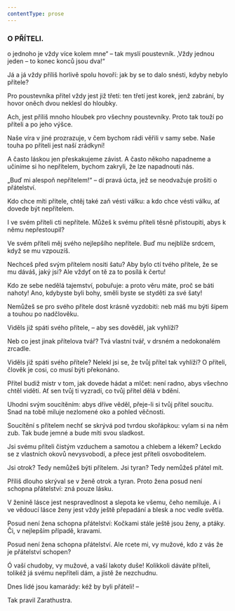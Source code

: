 ```yaml
---
contentType: prose
---
```


### O PŘÍTELI.

o jednoho je vždy více kolem mne“ – tak myslí poustevník. ‚Vždy jednou jeden – to konec konců jsou dva!“ 

Já a já vždy příliš horlivě spolu hovoří: jak by se to dalo snésti, kdyby nebylo přítele? 

Pro poustevníka přítel vždy jest již třetí: ten třetí jest korek, jenž zabrání, by hovor oněch dvou neklesl do hloubky. 

Ach, jest příliš mnoho hloubek pro všechny poustevníky. Proto tak touží po příteli a po jeho výšce. 

Naše víra v jiné prozrazuje, v čem bychom rádi věřili v samy sebe. Naše touha po příteli jest naší zrádkyní! 

A často láskou jen přeskakujeme závist. A často někoho napadneme a učiníme si ho nepřítelem, bychom zakryli, že lze napadnouti nás.

„Buď mi alespoň nepřítelem!“ – dí pravá úcta, jež se neodvažuje prošiti o přátelství.

Kdo chce míti přítele, chtěj také zaň vésti válku: a kdo chce vésti válku, ať dovede být nepřítelem.

I ve svém příteli cti nepřítele. Můžeš k svému příteli těsně přistoupiti, abys k němu nepřestoupil? 

Ve svém příteli měj svého nejlepšího nepřítele. Buď mu nejblíže srdcem, když se mu vzpouzíš.

Nechceš před svým přítelem nositi šatu? Aby bylo ctí tvého přítele, že se mu dáváš, jaký jsi? Ale vždyť on tě za to posílá k čertu!

Kdo ze sebe nedělá tajemství, pobuřuje: a proto věru máte, proč se báti nahoty! Ano, kdybyste byli bohy, směli byste se styděti za své šaty!

Nemůžeš se pro svého přítele dost krásně vyzdobiti: neb máš mu býti šípem a touhou po nadčlověku.

Viděls již spáti svého přítele, – aby ses dověděl, jak vyhlíží? 

Neb co jest jinak přítelova tvář? Tvá vlastní tvář, v drsném a nedokonalém zrcadle. 

Viděls již spáti svého přítele? Nelekl jsi se, že tvůj přítel tak vyhlíží? O příteli, člověk je cosi, co musí býti překonáno.

Přítel budiž mistr v tom, jak dovede hádat a mlčet: není radno, abys všechno chtěl viděti. Ať sen tvůj ti vyzradí, co tvůj přítel dělá v bdění.

Uhodni svým soucítěním: abys dříve věděl, přeje-li si tvůj přítel soucitu. Snad na tobě miluje nezlomené oko a pohled věčnosti.

Soucítění s přítelem nechť se skrývá pod tvrdou skořápkou: vylam si na něm zub. Tak bude jemné a bude míti svou sladkost.

Jsi svému příteli čistým vzduchem a samotou a chlebem a lékem? Leckdo se z vlastních okovů nevysvobodí, a přece jest příteli osvoboditelem.

Jsi otrok? Tedy nemůžeš býti přítelem. Jsi tyran? Tedy nemůžeš přátel mít.

Příliš dlouho skrýval se v ženě otrok a tyran. Proto žena posud není schopna přátelství: zná pouze lásku.

V ženině lásce jest nespravedlnost a slepota ke všemu, čeho nemiluje. A i ve vědoucí lásce ženy jest vždy ještě přepadání a blesk a noc vedle světla.

Posud není žena schopna přátelství: Kočkami stále ještě jsou ženy, a ptáky. Či, v nejlepším případě, kravami.

Posud není žena schopna přátelství. Ale rcete mi, vy mužové, kdo z vás že je přátelství schopen?

Ó vaší chudoby, vy mužové, a vaší lakoty duše! Kolikkoli dáváte příteli, tolikéž já svému nepříteli dám, a jistě že nezchudnu.

Dnes lidé jsou kamarády: kéž by byli přáteli! – 

  

Tak pravil Zarathustra.
